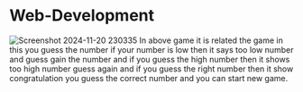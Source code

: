 # Web-Development
![Screenshot 2024-11-20 230335](https://github.com/user-attachments/assets/30cf60ba-f983-490a-abe8-48a0557dd3a2)
In above game it is related the game in this you guess the number if your number is low then it says too low number and guess gain the number and if you guess the high number then it shows too high number guess again and if you guess the right number then it show congratulation you guess the correct number and you can start new game.
